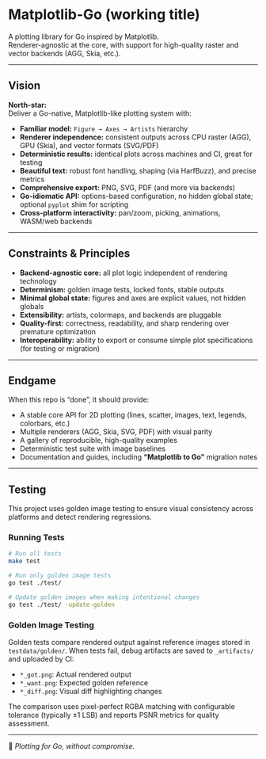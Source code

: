 # Matplotlib-Go (working title)

A plotting library for Go inspired by Matplotlib.  
Renderer-agnostic at the core, with support for high-quality raster and vector backends (AGG, Skia, etc.).

---

## Vision

**North-star:**  
Deliver a Go-native, Matplotlib-like plotting system with:

- **Familiar model:** `Figure → Axes → Artists` hierarchy
- **Renderer independence:** consistent outputs across CPU raster (AGG), GPU (Skia), and vector formats (SVG/PDF)
- **Deterministic results:** identical plots across machines and CI, great for testing
- **Beautiful text:** robust font handling, shaping (via HarfBuzz), and precise metrics
- **Comprehensive export:** PNG, SVG, PDF (and more via backends)
- **Go-idiomatic API:** options-based configuration, no hidden global state; optional `pyplot` shim for scripting
- **Cross-platform interactivity:** pan/zoom, picking, animations, WASM/web backends

---

## Constraints & Principles

- **Backend-agnostic core:** all plot logic independent of rendering technology
- **Determinism:** golden image tests, locked fonts, stable outputs
- **Minimal global state:** figures and axes are explicit values, not hidden globals
- **Extensibility:** artists, colormaps, and backends are pluggable
- **Quality-first:** correctness, readability, and sharp rendering over premature optimization
- **Interoperability:** ability to export or consume simple plot specifications (for testing or migration)

---

## Endgame

When this repo is “done”, it should provide:

- A stable core API for 2D plotting (lines, scatter, images, text, legends, colorbars, etc.)
- Multiple renderers (AGG, Skia, SVG, PDF) with visual parity
- A gallery of reproducible, high-quality examples
- Deterministic test suite with image baselines
- Documentation and guides, including **“Matplotlib to Go”** migration notes

---

## Testing

This project uses golden image testing to ensure visual consistency across platforms and detect rendering regressions.

### Running Tests

```bash
# Run all tests
make test

# Run only golden image tests
go test ./test/

# Update golden images when making intentional changes
go test ./test/ -update-golden
```

### Golden Image Testing

Golden tests compare rendered output against reference images stored in `testdata/golden/`. When tests fail, debug artifacts are saved to `_artifacts/` and uploaded by CI:

- `*_got.png`: Actual rendered output
- `*_want.png`: Expected golden reference
- `*_diff.png`: Visual diff highlighting changes

The comparison uses pixel-perfect RGBA matching with configurable tolerance (typically ±1 LSB) and reports PSNR metrics for quality assessment.

---

🚀 _Plotting for Go, without compromise._
